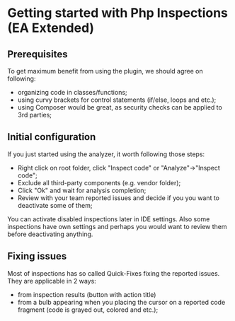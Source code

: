 # Getting started with Php Inspections (EA Extended)

## Prerequisites

To get maximum benefit from using the plugin, we should agree on following:
* organizing code in classes/functions;
* using curvy brackets for control statements (if/else, loops and etc.);
* using Composer would be great, as security checks can be applied to 3rd parties; 

## Initial configuration

If you just started using the analyzer, it worth following those steps:
* Right click on root folder, click "Inspect code" or "Analyze"->"Inspect code";
* Exclude all third-party components (e.g. vendor folder);
* Click "Ok" and wait for analysis completion;
* Review with your team reported issues and decide if you you want to deactivate some of them;

You can activate disabled inspections later in IDE settings. Also some inspections have own settings 
and perhaps you would want to review them before deactivating anything.

## Fixing issues

Most of inspections has so called Quick-Fixes fixing the reported issues. They are applicable in 2 ways:
* from inspection results (button with action title)
* from a bulb appearing when you placing the cursor on a reported code fragment (code is grayed out, colored and etc.);

